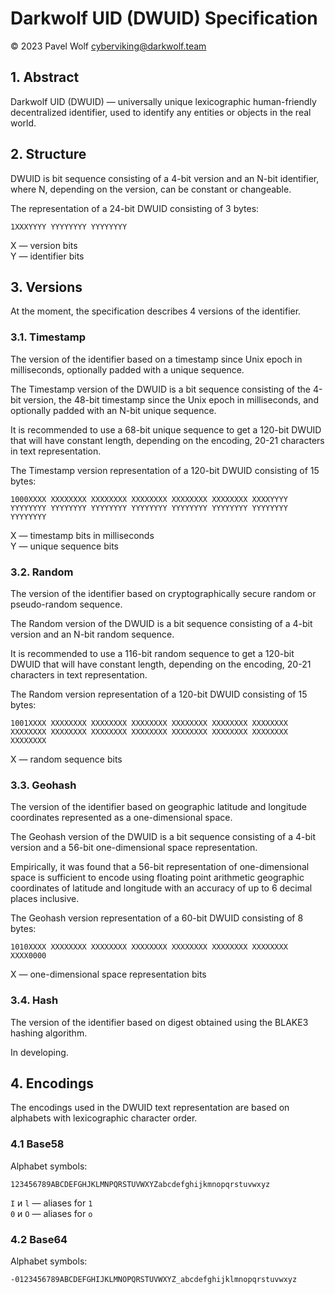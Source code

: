 # Darkwolf UID (DWUID) Specification

&copy; 2023 Pavel Wolf <cyberviking@darkwolf.team>

## 1. Abstract

Darkwolf UID (DWUID) — universally unique lexicographic human-friendly decentralized identifier, used to identify any entities or objects in the real world.

## 2. Structure

DWUID is bit sequence consisting of a 4-bit version and an N-bit identifier, where N, depending on the version, can be constant or changeable.

The representation of a 24-bit DWUID consisting of 3 bytes:

`1XXXYYYY YYYYYYYY YYYYYYYY`

X — version bits \
Y — identifier bits

## 3. Versions

At the moment, the specification describes 4 versions of the identifier.

### 3.1. Timestamp

The version of the identifier based on a timestamp since Unix epoch in milliseconds, optionally padded with a unique sequence.

The Timestamp version of the DWUID is a bit sequence consisting of the 4-bit version, the 48-bit timestamp since the Unix epoch in milliseconds, and optionally padded with an N-bit unique sequence.

It is recommended to use a 68-bit unique sequence to get a 120-bit DWUID that will have
constant length, depending on the encoding, 20-21 characters in text representation.

The Timestamp version representation of a 120-bit DWUID consisting of 15 bytes:

`1000XXXX XXXXXXXX XXXXXXXX XXXXXXXX XXXXXXXX XXXXXXXX XXXXYYYY YYYYYYYY YYYYYYYY YYYYYYYY YYYYYYYY YYYYYYYY YYYYYYYY YYYYYYYY YYYYYYYY`

X — timestamp bits in milliseconds \
Y — unique sequence bits

### 3.2. Random

The version of the identifier based on cryptographically secure random or pseudo-random sequence.

The Random version of the DWUID is a bit sequence consisting of a 4-bit version and an N-bit random sequence.

It is recommended to use a 116-bit random sequence to get a 120-bit DWUID that will have
constant length, depending on the encoding, 20-21 characters in text representation.

The Random version representation of a 120-bit DWUID consisting of 15 bytes:
 
`1001XXXX XXXXXXXX XXXXXXXX XXXXXXXX XXXXXXXX XXXXXXXX XXXXXXXX XXXXXXXX XXXXXXXX XXXXXXXX XXXXXXXX XXXXXXXX XXXXXXXX XXXXXXXX XXXXXXXX`

X — random sequence bits

### 3.3. Geohash

The version of the identifier based on geographic latitude and longitude coordinates represented as a one-dimensional space.

The Geohash version of the DWUID is a bit sequence consisting of a 4-bit version and a 56-bit one-dimensional space representation.

Empirically, it was found that a 56-bit representation of one-dimensional space is sufficient to encode using floating point arithmetic geographic coordinates of latitude and longitude with an accuracy of up to 6 decimal places inclusive.

The Geohash version representation of a 60-bit DWUID consisting of 8 bytes:

`1010XXXX XXXXXXXX XXXXXXXX XXXXXXXX XXXXXXXX XXXXXXXX XXXXXXXX XXXX0000`

X — one-dimensional space representation bits

### 3.4. Hash

The version of the identifier based on digest obtained using the BLAKE3 hashing algorithm.

In developing.

## 4. Encodings

The encodings used in the DWUID text representation are based on alphabets with lexicographic character order.

### 4.1 Base58

Alphabet symbols:

`123456789ABCDEFGHJKLMNPQRSTUVWXYZabcdefghijkmnopqrstuvwxyz`

`I` и `l` — aliases for `1` \
`0` и `O` — aliases for `o`

### 4.2 Base64

Alphabet symbols:

`-0123456789ABCDEFGHIJKLMNOPQRSTUVWXYZ_abcdefghijklmnopqrstuvwxyz`